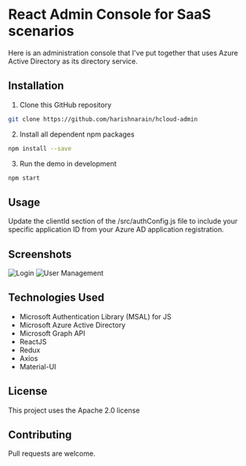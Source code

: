 # React Admin Console for SaaS scenarios
Here is an administration console that I've put together that uses Azure Active Directory as its directory service.

## Installation
1. Clone this GitHub repository
```bash
git clone https://github.com/harishnarain/hcloud-admin
```
2. Install all dependent npm packages
```bash
npm install --save
```
3. Run the demo in development
```bash
npm start
```

## Usage
Update the clientId section of the /src/authConfig.js file to include your specific application ID from your Azure AD application registration.

## Screenshots
![Login](https://github.com/harishnarain/hcloud-admin/blob/master/hcloud-admin-login.gif)
![User Management](https://github.com/harishnarain/hcloud-admin/blob/master/hcloud-admin-usermgmt.gif)

## Technologies Used
* Microsoft Authentication Library (MSAL) for JS
* Microsoft Azure Active Directory
* Microsoft Graph API
* ReactJS
* Redux
* Axios
* Material-UI

## License
This project uses the Apache 2.0 license

## Contributing
Pull requests are welcome.

